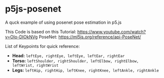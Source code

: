 # p5js-posenet
A quck example of using posenet pose estimation in p5.js

This Code is based on this Tutorial: https://www.youtube.com/watch?v=OIo-DIOkNVg
PoseNet: https://ml5js.org/reference/api-PoseNet/

List of Keypoints for quick reference:
- **Head:** `leftEye, rightEye, leftEye, leftEar, rightEar`
- **Torso:** `leftShoulder, rightShoulder, leftElbow, rightElbow, leftWrist, rightWrist` 
- **Legs:** `leftHip, rightHip, leftKnee, rightKnee, leftAnkle, rightAnkle`
